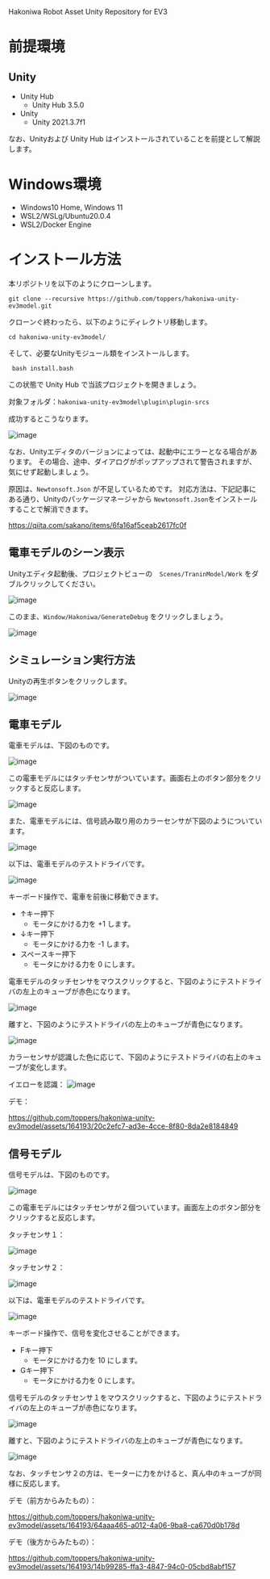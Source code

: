 Hakoniwa Robot Asset Unity Repository for EV3

# 前提環境

## Unity

* Unity Hub
  * Unity Hub 3.5.0
* Unity
  * Unity 2021.3.7f1

なお、Unityおよび Unity Hub はインストールされていることを前提として解説します。

# Windows環境
* Windows10 Home, Windows 11
* WSL2/WSLg/Ubuntu20.0.4
* WSL2/Docker Engine

# インストール方法

本リポジトリを以下のようにクローンします。

```
git clone --recursive https://github.com/toppers/hakoniwa-unity-ev3model.git
```

クローンぐ終わったら、以下のようにディレクトリ移動します。

```
cd hakoniwa-unity-ev3model/
```

そして、必要なUnityモジュール類をインストールします。

```
 bash install.bash 
```

この状態で Unity Hub で当該プロジェクトを開きましょう。

対象フォルダ：`hakoniwa-unity-ev3model\plugin\plugin-srcs`

成功するとこうなります。

![image](https://github.com/toppers/hakoniwa-openel-cpp/assets/164193/2712f400-ffef-4294-a9a5-4ccbdc407740)

なお、Unityエディタのバージョンによっては、起動中にエラーとなる場合があります。
その場合、途中、ダイアログがポップアップされて警告されますが、気にせず起動しましょう。

原因は、`Newtonsoft.Json` が不足しているためです。
対応方法は、下記記事にある通り、Unityのパッケージマネージャから `Newtonsoft.Json`をインストールすることで解消できます。

https://qiita.com/sakano/items/6fa16af5ceab2617fc0f

## 電車モデルのシーン表示

Unityエディタ起動後、プロジェクトビューの　`Scenes/TraninModel/Work` をダブルクリックしてください。

![image](https://github.com/toppers/hakoniwa-unity-ev3model/assets/164193/af772f9c-a79f-4712-8ad5-bbc24a874d24)


このまま、`Window/Hakoniwa/GenerateDebug` をクリックしましょう。

![image](https://github.com/toppers/hakoniwa-openel-cpp/assets/164193/8be12b93-48d8-4fee-bac0-4e02ca0e6a9d)


## シミュレーション実行方法

Unityの再生ボタンをクリックします。

![image](https://github.com/toppers/hakoniwa-unity-ev3model/assets/164193/a5ac2eee-76bd-4bfd-be2f-1bb0f7b9f676)


## 電車モデル

電車モデルは、下図のものです。

![image](https://github.com/toppers/hakoniwa-unity-ev3model/assets/164193/871aed5e-8741-4dba-a16a-8da5e332ea55)

この電車モデルにはタッチセンサがついています。画面右上のボタン部分をクリックすると反応します。

![image](https://github.com/toppers/hakoniwa-unity-ev3model/assets/164193/cfd9df48-18e0-4855-85d2-0245b87df3c8)

また、電車モデルには、信号読み取り用のカラーセンサが下図のようについています。

![image](https://github.com/toppers/hakoniwa-unity-ev3model/assets/164193/d42c48a9-950e-42b7-b593-912857b8f013)

以下は、電車モデルのテストドライバです。

![image](https://github.com/toppers/hakoniwa-unity-ev3model/assets/164193/f17de823-ac97-4365-a29b-8a82854de25d)


キーボード操作で、電車を前後に移動できます。

* ↑キー押下
  * モータにかける力を +1 します。
* ↓キー押下
  * モータにかける力を -1 します。
* スペースキー押下
  * モータにかける力を 0 にします。

電車モデルのタッチセンサをマウスクリックすると、下図のようにテストドライバの左上のキューブが赤色になります。

![image](https://github.com/toppers/hakoniwa-unity-ev3model/assets/164193/5abe4c7e-da7b-4591-8a88-2d52d3ae3c07)

離すと、下図のようにテストドライバの左上のキューブが青色になります。

![image](https://github.com/toppers/hakoniwa-unity-ev3model/assets/164193/89a2ba77-53b3-4a73-b482-811cce522b66)

カラーセンサが認識した色に応じて、下図のようにテストドライバの右上のキューブが変化します。

イエローを認識：
![image](https://github.com/toppers/hakoniwa-unity-ev3model/assets/164193/d22d5786-0e7d-414c-a665-45f49f640dd1)

デモ：

https://github.com/toppers/hakoniwa-unity-ev3model/assets/164193/20c2efc7-ad3e-4cce-8f80-8da2e8184849


## 信号モデル

信号モデルは、下図のものです。

![image](https://github.com/toppers/hakoniwa-unity-ev3model/assets/164193/1fdca183-2ee1-4c52-a19f-ca38c3403a7d)

この電車モデルにはタッチセンサが２個ついています。画面左上のボタン部分をクリックすると反応します。

タッチセンサ１：

![image](https://github.com/toppers/hakoniwa-unity-ev3model/assets/164193/f50d1181-c6b2-451e-9d90-c4ba0253e970)

タッチセンサ２：

![image](https://github.com/toppers/hakoniwa-unity-ev3model/assets/164193/3c3caa94-bfb7-4e8a-b4c8-7aba54cea8df)

以下は、電車モデルのテストドライバです。

![image](https://github.com/toppers/hakoniwa-unity-ev3model/assets/164193/a047ff81-b18e-4a67-ac95-57a305b217e9)


キーボード操作で、信号を変化させることができます。

* Fキー押下
  * モータにかける力を 10 にします。
* Gキー押下
  * モータにかける力を 0 にします。

信号モデルのタッチセンサ１をマウスクリックすると、下図のようにテストドライバの左上のキューブが赤色になります。

![image](https://github.com/toppers/hakoniwa-unity-ev3model/assets/164193/114edf4e-d870-4b0b-acd8-cf525126382d)


離すと、下図のようにテストドライバの左上のキューブが青色になります。

![image](https://github.com/toppers/hakoniwa-unity-ev3model/assets/164193/d3664c38-0278-47c4-97e0-9819fb1cb974)

なお、タッチセンサ２の方は、モーターに力をかけると、真ん中のキューブが同様に反応します。

デモ（前方からみたもの）：

https://github.com/toppers/hakoniwa-unity-ev3model/assets/164193/64aaa465-a012-4a06-9ba8-ca670d0b178d


デモ（後方からみたもの）：

https://github.com/toppers/hakoniwa-unity-ev3model/assets/164193/14b99285-ffa3-4847-94c0-05cbd8abf157



